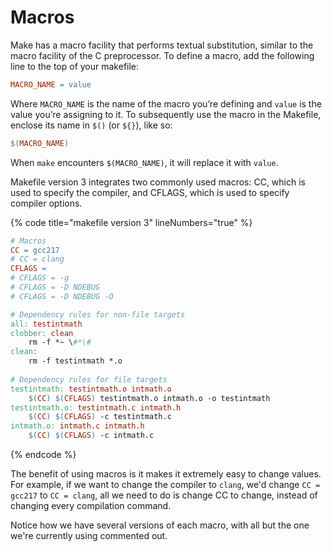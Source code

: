 # Macros

Make has a macro facility that performs textual substitution, similar to the macro facility of the C preprocessor. To define a macro, add the following line to the top of your makefile:

```makefile
MACRO_NAME = value
```

Where `MACRO_NAME` is the name of the macro you’re defining and `value` is the value you’re assigning to it. To subsequently use the macro in the Makefile, enclose its name in `$()` (or `${}`), like so:

```makefile
$(MACRO_NAME)
```

When `make` encounters `$(MACRO_NAME)`, it will replace it with `value`.


Makefile version 3 integrates two commonly used macros: CC, which is used to specify the compiler, and CFLAGS, which is used to specify compiler options. 

{% code title="makefile version 3" lineNumbers="true" %}
```makefile
# Macros
CC = gcc217
# CC = clang
CFLAGS =
# CFLAGS = -g
# CFLAGS = -D NDEBUG
# CFLAGS = -D NDEBUG -O

# Dependency rules for non-file targets
all: testintmath
clobber: clean
    rm -f *~ \#*\#
clean:
    rm -f testintmath *.o
    
# Dependency rules for file targets
testintmath: testintmath.o intmath.o
    $(CC) $(CFLAGS) testintmath.o intmath.o -o testintmath
testintmath.o: testintmath.c intmath.h
    $(CC) $(CFLAGS) -c testintmath.c
intmath.o: intmath.c intmath.h
    $(CC) $(CFLAGS) -c intmath.c
```
{% endcode %}

The benefit of using macros is it makes it extremely easy to change values. For example, if we want to change the compiler to `clang`, we'd change `CC = gcc217` to `CC = clang`, all we need to do is change CC to change, instead of changing every compilation command. 

Notice how we have several versions of each macro, with all but the one we're currently using commented out.&#x20;
